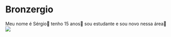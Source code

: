 # Bronzergio
Meu nome é Sérgio🤧
tenho 15 anos🤫
sou estudante e sou novo nessa área🤨
![](https://tenor.com/pt-BR/view/black-clover-bird-nero-gif-22808624)
